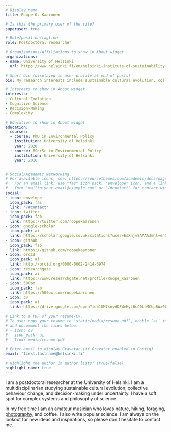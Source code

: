 ```yaml
---
# Display name
title: Roope O. Kaaronen

# Is this the primary user of the site?
superuser: true

# Role/position/tagline
role: Postdoctoral researcher

# Organizations/Affiliations to show in About widget
organizations:
- name: University of Helsinki
  url: https://www.helsinki.fi/en/helsinki-institute-of-sustainability-science

# Short bio (displayed in user profile at end of posts)
bio: My research interests include sustainable cultural evolution, collective behaviour change and decision-making under uncertainty.

# Interests to show in About widget
interests:
- Cultural Evolution
- Cognitive Science
- Decision-Making
- Complexity

# Education to show in About widget
education:
  courses:
  - course: PhD in Environmental Policy
    institution: University of Helsinki
    year: 2020
  - course: MSocSc in Environmental Policy
    institution: University of Helsinki
    year: 2016


# Social/Academic Networking
# For available icons, see: https://sourcethemes.com/academic/docs/page-builder/#icons
#   For an email link, use "fas" icon pack, "envelope" icon, and a link in the
#   form "mailto:your-email@example.com" or "/#contact" for contact widget.
social:
- icon: envelope
  icon_pack: fas
  link: '/#contact'
- icon: twitter
  icon_pack: fab
  link: https://twitter.com/roopekaaronen
- icon: google-scholar
  icon_pack: ai
  link: https://scholar.google.co.uk/citations?user=EsXnjv8AAAAJ&hl=en&oi=ao
- icon: github
  icon_pack: fab
  link: https://github.com/roopekaaronen
- icon: orcid
  icon_pack: ai
  link: http://orcid.org/0000-0002-2414-6974
- icon: researchgate
  icon_pack: ai
  link: https://www.researchgate.net/profile/Roope_Kaaronen
- icon: 500px
  icon_pack: fab
  link: https://500px.com/roopekaaronen
- icon: cv
  icon_pack: ai
  link: https://drive.google.com/open?id=1UM7snydD8WeHyL6cC0beMCbpBWx0LbwK

# Link to a PDF of your resume/CV.
# To use: copy your resume to `static/media/resume.pdf`, enable `ai` icons in `params.toml`, 
# and uncomment the lines below.
# - icon: cv
#   icon_pack: ai
#   link: media/resume.pdf

# Enter email to display Gravatar (if Gravatar enabled in Config)
email: "first.lastname@helsinki.fi"

# Highlight the author in author lists? (true/false)
highlight_name: true
---
```


I am a postdoctoral researcher at the University of Helsinki. I am a multidisciplinarian studying sustainable cultural evolution, collective behaviour change, and decision-making under uncertainty. I have a soft spot for complex systems and philosophy of science.

In my free time I am an amateur musician who loves nature, hiking, foraging, [photography](https://500px.com/roopekaaronen), and coffee. I also write popular science. I am always on the lookout for new ideas and inspirations, so please don't hesitate to contact me.
